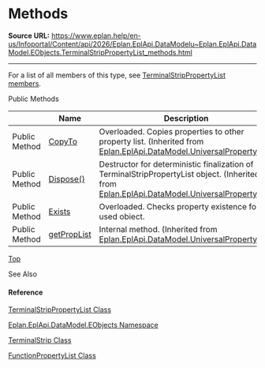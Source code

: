 # Methods

**Source URL:** https://www.eplan.help/en-us/Infoportal/Content/api/2026/Eplan.EplApi.DataModelu~Eplan.EplApi.DataModel.EObjects.TerminalStripPropertyList_methods.html

---

For a list of all members of this type, see [TerminalStripPropertyList members](Eplan.EplApi.DataModelu~Eplan.EplApi.DataModel.EObjects.TerminalStripPropertyList_members.html).

Public Methods

|  | Name | Description |
| --- | --- | --- |
| Public Method | [CopyTo](Eplan.EplApi.DataModelu~Eplan.EplApi.DataModel.UniversalPropertyList~CopyTo.html) | Overloaded. Copies properties to other property list. (Inherited from [Eplan.EplApi.DataModel.UniversalPropertyList](Eplan.EplApi.DataModelu~Eplan.EplApi.DataModel.UniversalPropertyList.html)) |
| Public Method | [Dispose()](Eplan.EplApi.DataModelu~Eplan.EplApi.DataModel.UniversalPropertyList~Dispose().html) | Destructor for deterministic finalization of TerminalStripPropertyList object. (Inherited from [Eplan.EplApi.DataModel.UniversalPropertyList](Eplan.EplApi.DataModelu~Eplan.EplApi.DataModel.UniversalPropertyList.html)) |
| Public Method | [Exists](Eplan.EplApi.DataModelu~Eplan.EplApi.DataModel.EObjects.TerminalStripPropertyList~Exists.html) | Overloaded. Checks property existence for used obiect. |
| Public Method | [getPropList](Eplan.EplApi.DataModelu~Eplan.EplApi.DataModel.UniversalPropertyList~getPropList.html) | Internal method. (Inherited from [Eplan.EplApi.DataModel.UniversalPropertyList](Eplan.EplApi.DataModelu~Eplan.EplApi.DataModel.UniversalPropertyList.html)) |

[Top](#top)

See Also

#### Reference

[TerminalStripPropertyList Class](Eplan.EplApi.DataModelu~Eplan.EplApi.DataModel.EObjects.TerminalStripPropertyList.html)
  
[Eplan.EplApi.DataModel.EObjects Namespace](Eplan.EplApi.DataModelu~Eplan.EplApi.DataModel.EObjects_namespace.html)
  
[TerminalStrip Class](Eplan.EplApi.DataModelu~Eplan.EplApi.DataModel.EObjects.TerminalStrip.html)
  
[FunctionPropertyList Class](Eplan.EplApi.DataModelu~Eplan.EplApi.DataModel.FunctionPropertyList.html)